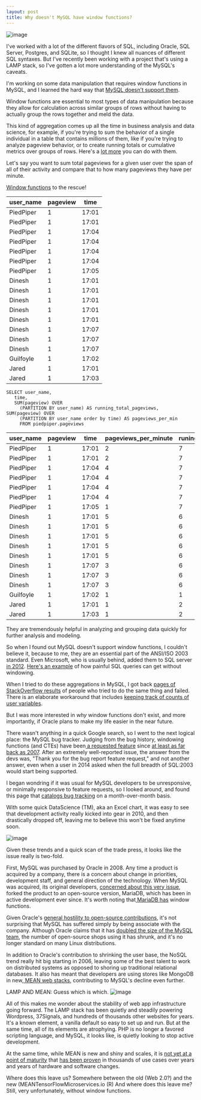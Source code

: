```yaml
---
layout: post
title: Why doesn't MySQL have window functions?
---
```


![image](https://cdn.meme.am/instances/500x/52119287.jpg)

I've worked with a lot of the different flavors of SQL, including Oracle, SQL Server, Postgres, and SQLite, so I thought I knew all nuances of different SQL syntaxes. But I've recently been working with a project that's using a  LAMP stack, so I've gotten a lot more understanding of the MySQL's caveats.  

I'm working on some data manipulation that requires window functions in MySQL, and I learned the hard way that [MySQL doesn't support them](http://www.xaprb.com/blog/2013/09/10/features-id-like-in-mysql-windowing-functions/).

Window functions are essential to most types of data manipulation because they allow for calculation across similar groups of rows without having to actually group the rows together and meld the data. 

This kind of aggregation comes up all the time in business analysis and data science, for example, if you're trying to sum the behavior of a single individual in a table that contains millions of them, like if you're trying to analyze pageview behavior,  or to create running totals or cumulative metrics over groups of rows.  Here's a [lot more](https://www.periscopedata.com/blog/window-functions-by-example.html) you can do with them. 

Let's say you want to sum total pageviews for a given user over the span of all of their activity and compare that to how many pageviews they have per minute. 

[Window functions](https://www.postgresql.org/docs/9.1/static/tutorial-window.html) to the rescue!

| user_name | pageview | time  |
|-----------|----------|-------|
| PiedPiper | 1        | 17:01 |
| PiedPiper | 1        | 17:01 |
| PiedPiper | 1        | 17:04 |
| PiedPiper | 1        | 17:04 |
| PiedPiper | 1        | 17:04 |
| PiedPiper | 1        | 17:04 |
| PiedPiper | 1        | 17:05 |
| Dinesh    | 1        | 17:01 |
| Dinesh    | 1        | 17:01 |
| Dinesh    | 1        | 17:01 |
| Dinesh    | 1        | 17:01 |
| Dinesh    | 1        | 17:01 |
| Dinesh    | 1        | 17:07 |
| Dinesh    | 1        | 17:07 |
| Dinesh    | 1        | 17:07 |
| Guilfoyle | 1        | 17:02 |
| Jared     | 1        | 17:01 |
| Jared     | 1        | 17:03 |


	SELECT user_name,
       time,
       SUM(pageview) OVER
         (PARTITION BY user_name) AS running_total_pageviews, SUM(pageview) OVER
         (PARTITION BY user_name order by time) AS pageviews_per_min
         FROM piedpiper.pageviews
         
| user_name | pageview | time  | pageviews_per_minute | runing_total_pageviews |
|-----------|----------|-------|----------------------|------------------------|
| PiedPiper | 1        | 17:01 | 2                    | 7                      |
| PiedPiper | 1        | 17:01 | 2                    | 7                      |
| PiedPiper | 1        | 17:04 | 4                    | 7                      |
| PiedPiper | 1        | 17:04 | 4                    | 7                      |
| PiedPiper | 1        | 17:04 | 4                    | 7                      |
| PiedPiper | 1        | 17:04 | 4                    | 7                      |
| PiedPiper | 1        | 17:05 | 1                    | 7                      |
| Dinesh    | 1        | 17:01 | 5                    | 6                      |
| Dinesh    | 1        | 17:01 | 5                    | 6                      |
| Dinesh    | 1        | 17:01 | 5                    | 6                      |
| Dinesh    | 1        | 17:01 | 5                    | 6                      |
| Dinesh    | 1        | 17:01 | 5                    | 6                      |
| Dinesh    | 1        | 17:07 | 3                    | 6                      |
| Dinesh    | 1        | 17:07 | 3                    | 6                      |
| Dinesh    | 1        | 17:07 | 3                    | 6                      |
| Guilfoyle | 1        | 17:02 | 1                    | 1                      |
| Jared     | 1        | 17:01 | 1                    | 2                      |
| Jared     | 1        | 17:03 | 1                    | 2                      |

They are tremendously helpful in analyzing and grouping data quickly for further analysis and modeling. 

So when I found out MySQL doesn't support window functions, I couldn't believe it, because to me, they are an essential part of the ANSI/ISO 2003 standard. Even Microsoft, who is usually behind, added them to SQL server [in 2012](http://sqlmag.com/sql-server-2012/how-use-microsoft-sql-server-2012s-window-functions-part-1).  [Here's an example](https://www.percona.com/live/mysql-conference-2014/sites/default/files/slides/Percona-Windowing-Functions-InfiniDB-PDF.pdf) of how painful SQL queries can get without windowing.  

When I tried to do these aggregations in MySQL, I got back [pages of StackOverflow results](http://dba.stackexchange.com/questions/40130/mysql-and-window-functions) of people who tried to do the same thing and failed. There is an elaborate workaround that includes [keeping track of counts of user variables](http://stackoverflow.com/a/20432371). 

But I was more interested in *why* window functions don't exist, and more importantly, if Oracle plans to make my life easier in the near future. 

There wasn't anything in a quick Google search, so I went to the next logical place: the MySQL bug tracker. Judging from the bug history, windowing functions (and CTEs) have been[ a requested feature](https://bugs.mysql.com/bug.php?id=35893) since [at least as far back as 2007](https://bugs.mysql.com/bug.php?id=28957).  After an extremely well-reported issue, the answer from the devs was, "Thank you for the bug report feature request," and not another answer, even when a user in 2014 asked when the full breadth of SQL:2003 would start being supported. 

I began wondring if it was usual for MySQL developers to be unresponsive, or minimally responsive to feature requests, so I looked around, and found this page that [catalogs bug tracking](https://bugs.mysql.com/tide.php) on a month-over-month basis. 

With some quick DataScience (TM), aka an Excel chart, it was easy to see that development activity really kicked into gear in 2010, and then drastically dropped off, leaving me to believe this won't be fixed anytime soon.  

![image](bugs.png)

Given these trends and a quick scan of the trade press, it looks like the issue really is two-fold. 

First, MySQL was purchased by Oracle in 2008. Any time a product is acquired by a company, there is a concern about change in priorities, development staff, and general direction of the technology. When  MySQL was acquired, its original developers, [concerned about this very issue](http://www.computerworld.com.au/article/457551/dead_database_walking_mysql_creator_why_future_belongs_mariadb/),  forked the product to an open-source version, MariaDB, which has been in active development ever since. It's worth noting that[ MariaDB has](https://mariadb.com/kb/en/mariadb/window-functions/) window functions.  

Given Oracle's [general hostility to open-source contributions](https://techcrunch.com/2012/08/18/oracle-makes-more-moves-to-kill-open-source-mysql/), it's not surprising that MySQL has suffered simply by being associate with the company. Although Oracle claims that it has [doubled the size of the MySQL team](http://www.theregister.co.uk/2014/09/30/mysql_openworld_2014_session/), the number of open-source shops using it has shrunk, and it's no longer standard on many Linux distributions. 

In addition to Oracle's contribution to shrinking the user base, the NoSQL trend really hit big starting in 2006, leaving some of the best talent to work on distributed systems as opposed to shoring up traditional relational databases.  It also has meant that developers are using stores like MongoDB in new,[ MEAN web stacks](http://www.infoworld.com/article/2937159/application-development/mean-vs-lamp-your-next-programming-project.html), contributing to MySQL's decline even further. 

LAMP AND MEAN: Guess which is which. 
![image](lampmean.png)

All of this makes me wonder about the stability of web app infrastructure going forward. The LAMP stack has been quietly and steadily powering Wordpress, 37Signals, and hundreds of thousands other websites for years. It's a known element, a vanilla default so easy to set up and run. But at the same time, all of its elements are atrophying. PHP is no longer a favored scripting language, and MySQL, it looks like, is quietly looking to stop active development. 

At the same time, while MEAN is new and shiny and scales, it is [not yet at a point of maturity](https://rclayton.silvrback.com/means-great-but-then-you-grow-up) that [has been proven](https://www.linkedin.com/pulse/lamp-vs-mean-deciding-right-stack-your-startup-robert-roose) in thousands of use cases over years and years of hardware and software changes. 

Where does this leave us? Somewhere between the old (Web 2.0?) and the new (MEANTensorFlowMicroservices.io (R) And where does this leave me? Still, very unfortunately, without window functions. 






